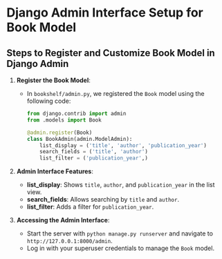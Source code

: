 # Django Admin Interface Setup for Book Model

## Steps to Register and Customize Book Model in Django Admin

1. **Register the Book Model**:
   - In `bookshelf/admin.py`, we registered the `Book` model using the following code:
     ```python
     from django.contrib import admin
     from .models import Book

     @admin.register(Book)
     class BookAdmin(admin.ModelAdmin):
         list_display = ('title', 'author', 'publication_year')
         search_fields = ('title', 'author')
         list_filter = ('publication_year',)
     ```

2. **Admin Interface Features**:
   - **list_display**: Shows `title`, `author`, and `publication_year` in the list view.
   - **search_fields**: Allows searching by `title` and `author`.
   - **list_filter**: Adds a filter for `publication_year`.

3. **Accessing the Admin Interface**:
   - Start the server with `python manage.py runserver` and navigate to `http://127.0.0.1:8000/admin`.
   - Log in with your superuser credentials to manage the `Book` model.
